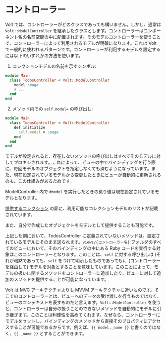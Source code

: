 # コントローラー

Volt では、コントローラーがどのクラスであっても構いません。しかし、通常は ```Volt::ModelController``` を継承したクラスとします。コントローラーはコンポーネント名の名前空間の中に配置されます。そのモデルコントローラーを使うことで、コントローラーによって利用されるモデルが明確になります。これは Volt で一般的に使われるパターンです。コントローラーが利用するモデルを設定するには以下のいずれかの方法を使います。

1. コレクションモデルの名前を示すシンボル:

```ruby
module Main
  class TodosController < Volt::ModelController
    model :page
    # ...
  end
end
```

2. メソッド内での `self.model=` の呼び出し:

```ruby
module Main
  class TodosController < Volt::ModelController
    def initialize
      self.model = :page
    end
  end
end
```

モデルが設定されると、存在しないメソッドの呼び出しはすべてそのモデルに対してプロキシされます。これによって、ビューの中でバインディングを行う際に、毎回モデルのオブジェクトを指定しなくても済むようになっています。また、現在設定されているモデルから変更したときにビューが自動的に更新されるのも、この仕組みがあるためです。

ModelController 内で `#model` を実行したときの戻り値は現在設定されているモデルとなります。

[提供するコレクション](#提供するコレクション) の節に、利用可能なコレクションモデルのリストが記載されています。

また、自分で作成したオブジェクトをモデルとして提供することも可能です。

上記した例において、TodosController に定義されていないメソッドは、設定されているモデルにそのまま送られます。```views/{コントローラー名}``` フォルダのすべてのビューにおいて、そのバインディングの中にある Ruby コードを実行する対象はこのコントローラーとなります。このことは、```self``` に対する呼び出しは (それが暗黙であっても、```self``` をつけて明示したものであっても)、(コントローラーを経由して) モデルを対象とすることを意味しています。このことによって、モデルの扱いに関するメソッドをコントローラーに追加したり、ビューに対して追加のメソッドを提供することが可能になっています。

Volt は MVC アーキテクチャよりも MVVM アーキテクチャに近いものです。そこでのコントローラーとは、ビューへのデータの受け渡しを行うものではなく、ビューのコンテキストを表すものだと言えます。```Volt::ModelController``` を使うと、コントローラーは自分の扱うことのできないメソッドを自動的にモデルに引き継ぎます。このことは利便性を高めてくれます。なぜなら、コントローラーにモデルをセットし、バインディングのメソッドから直接そのプロパティにアクセスすることが可能であるからです。例えば、```{{ model._name }}``` と書くのではなく、```{{ _name }}``` とすることができます。
